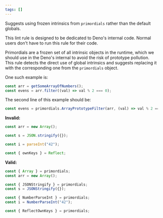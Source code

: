 ```yaml
---
tags: []
---
```


Suggests using frozen intrinsics from `primordials` rather than the default
globals.

This lint rule is designed to be dedicated to Deno's internal code. Normal users
don't have to run this rule for their code.

Primordials are a frozen set of all intrinsic objects in the runtime, which we
should use in the Deno's internal to avoid the risk of prototype pollution. This
rule detects the direct use of global intrinsics and suggests replacing it with
the corresponding one from the `primordials` object.

One such example is:

```javascript
const arr = getSomeArrayOfNumbers();
const evens = arr.filter((val) => val % 2 === 0);
```

The second line of this example should be:

```javascript
const evens = primordials.ArrayPrototypeFilter(arr, (val) => val % 2 === 0);
```

**Invalid:**

```javascript
const arr = new Array();

const s = JSON.stringify({});

const i = parseInt("42");

const { ownKeys } = Reflect;
```

**Valid:**

```javascript
const { Array } = primordials;
const arr = new Array();

const { JSONStringify } = primordials;
const s = JSONStringify({});

const { NumberParseInt } = primordials;
const i = NumberParseInt("42");

const { ReflectOwnKeys } = primordials;
```

